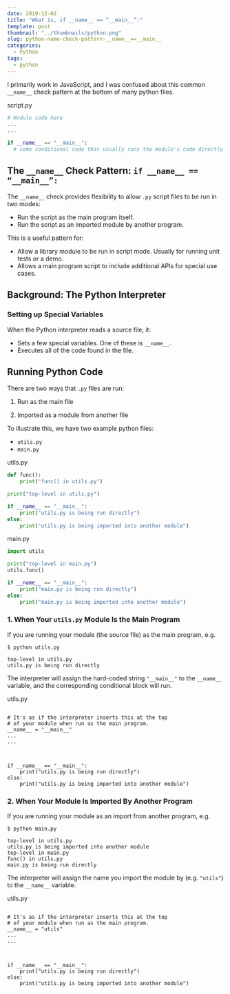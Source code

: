 ```yaml
---
date: 2019-12-02
title: "What is, if __name__ == “__main__”:"
template: post
thumbnail: "../thumbnails/python.png"
slug: python-name-check-pattern-__name__==__main__
categories:
  - Python
tags:
  - python
---
```


I primarily work in JavaScript, and I was confused about this common `__name__` check pattern at the bottom of many python files.

<div class="filename">script.py</div>

```python
# Module code here
...
...

if __name__ == "__main__":
  # some conditional code that usually runs the module's code directly
```

## The `__name__` Check Pattern: `if __name__ == “__main__”:`

The `__name__` check provides flexibility to allow `.py` script files to be run in two modes:

- Run the script as the main program itself.
- Run the script as an imported module by another program.

This is a useful pattern for:

- Allow a library module to be run in script mode. Usually for running unit tests or a demo.
- Allows a main program script to include additional APIs for special use cases.

## Background: The Python Interpreter

### Setting up Special Variables

When the Python interpreter reads a source file, it:

- Sets a few special variables. One of these is `__name__`.
- Executes all of the code found in the file.

## Running Python Code

There are two ways that `.py` files are run:

1. Run as the main file

2. Imported as a module from another file

To illustrate this, we have two example python files:

- `utils.py`
- `main.py`

<div class="filename">utils.py</div>

```python
def func():
    print("func() in utils.py")

print("top-level in utils.py")

if __name__ == "__main__":
    print("utils.py is being run directly")
else:
    print("utils.py is being imported into another module")
```

<div class="filename">main.py</div>

```python
import utils

print("top-level in main.py")
utils.func()

if __name__ == "__main__":
    print("main.py is being run directly")
else:
    print("main.py is being imported into another module")
```

### 1. When Your `utils.py` Module Is the Main Program

If you are running your module (the source file) as the main program, e.g.

```terminal
$ python utils.py

top-level in utils.py
utils.py is being run directly
```

The interpreter will assign the hard-coded string `"__main__"` to the `__name__` variable, and the corresponding conditional block will run.

<div class="filename">utils.py</div>

```python{9-10}

# It's as if the interpreter inserts this at the top
# of your module when run as the main program.
__name__ = "__main__"
...
...



if __name__ == "__main__":
    print("utils.py is being run directly")
else:
    print("utils.py is being imported into another module")
```

### 2. When Your Module Is Imported By Another Program

If you are running your module as an import from another program, e.g.

```terminal
$ python main.py

top-level in utils.py
utils.py is being imported into another module
top-level in main.py
func() in utils.py
main.py is being run directly
```

The interpreter will assign the name you import the module by (e.g. `"utils"`) to the `__name__` variable.

<div class="filename">utils.py</div>

```python{11-12}

# It's as if the interpreter inserts this at the top
# of your module when run as the main program.
__name__ = "utils"
...
...



if __name__ == "__main__":
    print("utils.py is being run directly")
else:
    print("utils.py is being imported into another module")
```

